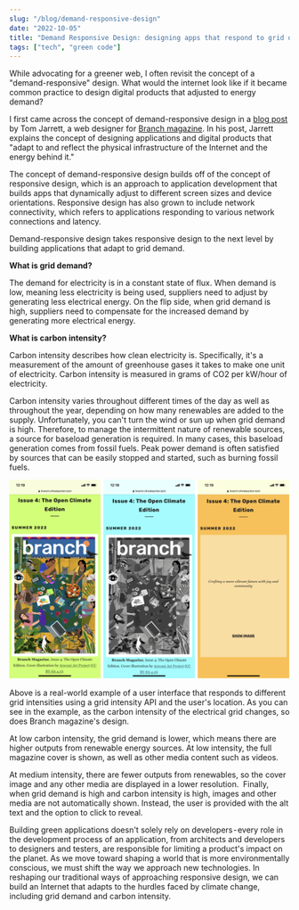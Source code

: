 ```yaml
---
slug: "/blog/demand-responsive-design"
date: "2022-10-05"
title: "Demand Responsive Design: designing apps that respond to grid demand"
tags: ["tech", "green code"]
---
```


While advocating for a greener web, I often revisit the concept of a "demand-responsive" design. What would the internet look like if it became common practice to design digital products that adjusted to energy demand?

I first came across the concept of demand-responsive design in a  <a href="https://tomjarrett.earth/Branch-Magazine" target="_blank">blog post</a> by Tom Jarrett, a web designer for  <a href="https://branch.climateaction.tech/" target="_blank">Branch magazine</a>. In his post, Jarrett explains the concept of designing applications and digital products that "adapt to and reflect the physical infrastructure of the Internet and the energy behind it."

The concept of demand-responsive design builds off of the concept of responsive design, which is an approach to application development that builds apps that dynamically adjust to different screen sizes and device orientations. Responsive design has also grown to include network connectivity, which refers to applications responding to various network connections and latency.

Demand-responsive design takes responsive design to the next level by building applications that adapt to grid demand.

<b>What is grid demand?</b>

The demand for electricity is in a constant state of flux. When demand is low, meaning less electricity is being used, suppliers need to adjust by generating less electrical energy. On the flip side, when grid demand is high, suppliers need to compensate for the increased demand by generating more electrical energy.

<b>What is carbon intensity?</b>

Carbon intensity describes how clean electricity is. Specifically, it's a measurement of the amount of greenhouse gases it takes to make one unit of electricity. Carbon intensity is measured in grams of CO2 per kW/hour of electricity. 

Carbon intensity varies throughout different times of the day as well as throughout the year, depending on how many renewables are added to the supply. Unfortunately, you can't turn the wind or sun up when grid demand is high. Therefore, to manage the intermittent nature of renewable sources, a source for baseload generation is required. In many cases, this baseload generation comes from fossil fuels. Peak power demand is often satisfied by sources that can be easily stopped and started, such as burning fossil fuels. 

![Branch magazine's different screens per grid intensity](./branchmag.png "From right to left: Low grid intensity, Medium grid intensity, High grid intensity")

Above is a real-world example of a user interface that responds to different grid intensities using a grid intensity API and the user's location. As you can see in the example, as the carbon intensity of the electrical grid changes, so does Branch magazine's design. 

At low carbon intensity, the grid demand is lower, which means there are higher outputs from renewable energy sources. At low intensity, the full magazine cover is shown, as well as other media content such as videos.

At medium intensity, there are fewer outputs from renewables, so the cover image and any other media are displayed in a lower resolution. 
Finally, when grid demand is high and carbon intensity is high, images and other media are not automatically shown. Instead, the user is provided with the alt text and the option to click to reveal. 

Building green applications doesn't solely rely on developers - every role in the development process of an application, from architects and developers to designers and testers, are responsible for limiting a product's impact on the planet. As we move toward shaping a world that is more environmentally conscious, we must shift the way we approach new technologies. In reshaping our traditional ways of approaching responsive design, we can build an Internet that adapts to the hurdles faced by climate change, including grid demand and carbon intensity.